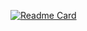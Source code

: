 

[![Readme Card](https://github-readme-stats.vercel.app/api/pin/?username=LeonardoDMelo&repo=Relogio-Digital)](https://github.com/anuraghazra/github-readme-stats)
